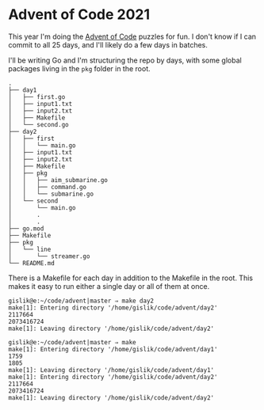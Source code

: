 # Advent of Code 2021

This year I'm doing the [Advent of Code](https://adventofcode.com) puzzles for fun. I don't know if I can commit to all 25 days, and I'll likely do a few days in batches.

I'll be writing Go and I'm structuring the repo by days, with some global packages living in the `pkg` folder in the root.

~~~
.
├── day1
│   ├── first.go
│   ├── input1.txt
│   ├── input2.txt
│   ├── Makefile
│   └── second.go
├── day2
│   ├── first
│   │   └── main.go
│   ├── input1.txt
│   ├── input2.txt
│   ├── Makefile
│   ├── pkg
│   │   ├── aim_submarine.go
│   │   ├── command.go
│   │   └── submarine.go
│   └── second
│       └── main.go
│       .
│       .
├── go.mod
├── Makefile
├── pkg
│   └── line
│       └── streamer.go
└── README.md
~~~

There is a Makefile for each day in addition to the Makefile in the root. This makes it easy to run either a single day or all of them at once.


~~~
gislik@e:~/code/advent|master ⇒ make day2
make[1]: Entering directory '/home/gislik/code/advent/day2'
2117664
2073416724
make[1]: Leaving directory '/home/gislik/code/advent/day2'
~~~

~~~
gislik@e:~/code/advent|master ⇒ make
make[1]: Entering directory '/home/gislik/code/advent/day1'
1759
1805
make[1]: Leaving directory '/home/gislik/code/advent/day1'
make[1]: Entering directory '/home/gislik/code/advent/day2'
2117664
2073416724
make[1]: Leaving directory '/home/gislik/code/advent/day2'
~~~


